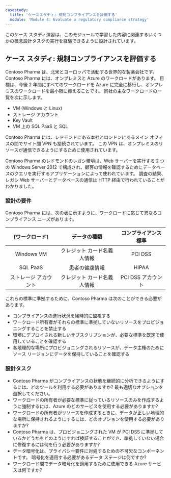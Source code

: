 ```yaml
---
casestudy:
  title: 'ケーススタディ: 規制コンプライアンスを評価する'
  module: 'Module 4: Evaluate a regulatory compliance strategy'
---
```


このケース スタディ演習は、このモジュールで学習した内容に関連するいくつかの概念設計タスクの実行を経験できるように設計されています。

## ケース スタディ: 規制コンプライアンスを評価する

Contoso Pharma は、北米とヨーロッパで活動する世界的な製薬会社です。 Contoso Pharma には、オンプレミスと Azure のワークロードがあります。 目標は、今後 2 年間にすべてのワークロードを Azure に完全に移行し、オンプレミスのワークロードを最小限に抑えることです。 同社の主なワークロードの一覧を次に示します。

- VM (Windows と Linux)
- ストレージ アカウント
- Key Vault
- VM 上の SQL PaaS と SQL

Contoso Pharma には、レドモンドにある本社とロンドンにあるメイン オフィスの間でサイト間 VPN も接続されています。 この VPN は、オンプレミスのリソースが通信できるようにするために使用されています。

Contoso Pharma のレドモンドのレガシ環境は、Web サーバーを実行する 2 つの Windows Server 2012 で構成され、顧客の情報を確認するためにデータベースのクエリを実行するアプリケーションによって使われています。 調査の結果、レガシ Web サーバーとデータベースの通信は HTTP 経由で行われていることがわかりました。

### 設計の要件

Contoso Pharma には、次の表に示すように、ワークロードに応じて異なるコンプライアンス ニーズがあります。

| **[ワークロード]** | **データの種類** | **コンプライアンス標準** |
|:---:|:---:|:---:|
| Windows VM | クレジット カード名義人情報 | PCI DSS |
| SQL PaaS | 患者の健康情報 | HIPAA |
| ストレージ アカウント | クレジット カード名義人情報 | PCI DSS アカウント |

これらの標準に準拠するために、Contoso Pharma は次のことができる必要があります。

- コンプライアンスの進行状況を経時的に監視する
- ワークロード所有者がそれらの標準に準拠していないリソースをプロビジョニングすることを禁止する
- 環境にデプロイされる新しいサブスクリプションが、必要な標準を既定で使用していることを確認する
- 各地理的な場所にプロビジョニングされるリソースが、データ主権のためにソース リージョンにデータを保持していることを確認する

### 設計タスク

* Contoso Pharma がコンプライアンスの状態を継続的に分析できるようにするには、どのツールを利用する必要がありますか? 最も適切なオプションを選択してください。
* ワークロードの所有者が必要な標準に従っているリソースのみを作成するように強制するには、Azure のどのサービスを使用する必要がありますか?
* ワークロードの所有者がリソースを作成するときに、データが正しい地理的な場所に保持されるようにするには、どのオプションを使用する必要がありますか?
* Contoso Pharma は、プロビジョニングされた VM が PCI DSS に準拠しているかどうかをどのようにすれば検証することができ、準拠していない場合に修復するには何を行う必要がありますか?
* データ暗号化は、プライバシー要件に対処するための不可欠なコンポーネントです。 暗号化を適用する必要があるデータ ステージは何ですか?
* ワークロード間でデータ暗号化を適用するために使用できる Azure サービスは何ですか?
